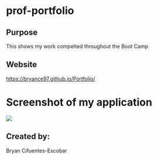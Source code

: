 # prof-portfolio

## Purpose

This shows my work compelted throughout the Boot Camp


## Website

https://bryance97.github.io/Portfolio/


# Screenshot of my application

![](./assets/images/portfolio.jpg)



## Created by:

 Bryan Cifuentes-Escobar
